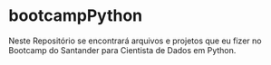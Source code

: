 # bootcampPython
Neste Repositório se encontrará arquivos e projetos que eu fizer no Bootcamp do Santander para Cientista de Dados em Python.

